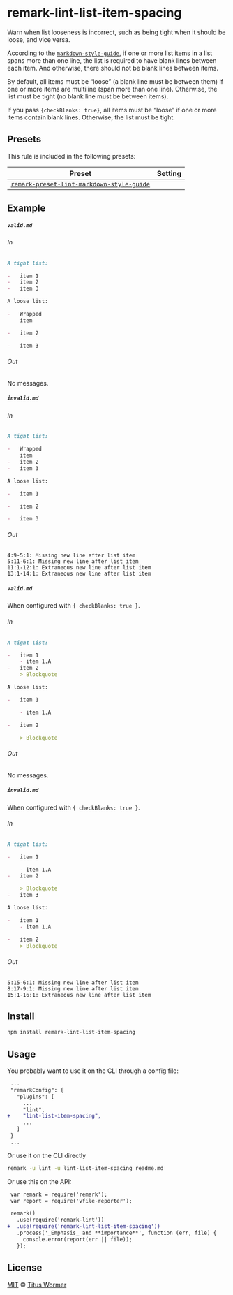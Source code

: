 <!--This file is generated-->

# remark-lint-list-item-spacing

Warn when list looseness is incorrect, such as being tight when it should
be loose, and vice versa.

According to the [`markdown-style-guide`](http://www.cirosantilli.com/markdown-style-guide/),
if one or more list items in a list spans more than one line, the list is
required to have blank lines between each item.
And otherwise, there should not be blank lines between items.

By default, all items must be “loose” (a blank line must be between them)
if one or more items are multiline (span more than one line).
Otherwise, the list must be tight (no blank line must be between items).

If you pass `{checkBlanks: true}`, all items must be “loose” if one or more
items contain blank lines.
Otherwise, the list must be tight.

## Presets

This rule is included in the following presets:

| Preset | Setting |
| ------ | ------- |
| [`remark-preset-lint-markdown-style-guide`](https://github.com/remarkjs/remark-lint/tree/master/packages/remark-preset-lint-markdown-style-guide) |  |

## Example

##### `valid.md`

###### In

```markdown
A tight list:

-   item 1
-   item 2
-   item 3

A loose list:

-   Wrapped
    item

-   item 2

-   item 3
```

###### Out

No messages.

##### `invalid.md`

###### In

```markdown
A tight list:

-   Wrapped
    item
-   item 2
-   item 3

A loose list:

-   item 1

-   item 2

-   item 3
```

###### Out

```text
4:9-5:1: Missing new line after list item
5:11-6:1: Missing new line after list item
11:1-12:1: Extraneous new line after list item
13:1-14:1: Extraneous new line after list item
```

##### `valid.md`

When configured with `{ checkBlanks: true }`.

###### In

```markdown
A tight list:

-   item 1
    - item 1.A
-   item 2
    > Blockquote

A loose list:

-   item 1

    - item 1.A

-   item 2

    > Blockquote
```

###### Out

No messages.

##### `invalid.md`

When configured with `{ checkBlanks: true }`.

###### In

```markdown
A tight list:

-   item 1

    - item 1.A
-   item 2

    > Blockquote
-   item 3

A loose list:

-   item 1
    - item 1.A

-   item 2
    > Blockquote
```

###### Out

```text
5:15-6:1: Missing new line after list item
8:17-9:1: Missing new line after list item
15:1-16:1: Extraneous new line after list item
```

## Install

```sh
npm install remark-lint-list-item-spacing
```

## Usage

You probably want to use it on the CLI through a config file:

```diff
 ...
 "remarkConfig": {
   "plugins": [
     ...
     "lint",
+    "lint-list-item-spacing",
     ...
   ]
 }
 ...
```

Or use it on the CLI directly

```sh
remark -u lint -u lint-list-item-spacing readme.md
```

Or use this on the API:

```diff
 var remark = require('remark');
 var report = require('vfile-reporter');

 remark()
   .use(require('remark-lint'))
+  .use(require('remark-lint-list-item-spacing'))
   .process('_Emphasis_ and **importance**', function (err, file) {
     console.error(report(err || file));
   });
```

## License

[MIT](https://github.com/remarkjs/remark-lint/blob/master/license) © [Titus Wormer](https://wooorm.com)
